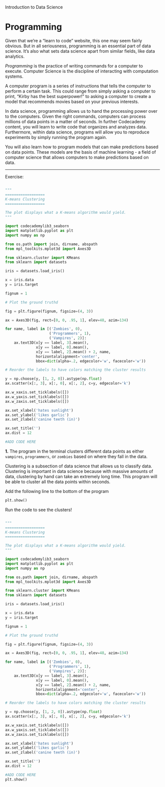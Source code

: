 Introduction to Data Science
# Programming

Given that we’re a “learn to code” website, this one may seem fairly obvious. But in all seriousness, programming is an essential part of data science. It’s also what sets data science apart from similar fields, like data analytics.

_Programming_ is the practice of writing commands for a computer to execute. Computer Science is the discipline of interacting with computation systems.

A computer program is a series of instructions that tells the computer to perform a certain task. This could range from simply asking a computer to print, “Kirby has the best superpower!” to asking a computer to create a model that recommends movies based on your previous interests.

In data science, programming allows us to hand the processing power over to the computers. Given the right commands, computers can process millions of data points in a matter of seconds. In further Codecademy content, you will learn to write code that organizes and analyzes data. Furthermore, within data science, programs will allow you to reproduce experiments by simply running the program again.

You will also learn how to program models that can make predictions based on data points. These models are the basis of machine learning - a field of computer science that allows computers to make predictions based on data.

---

Exercise:

```python

"""
==================
K-means Clustering
==================

The plot displays what a K-means algorithm would yield.
"""

import codecademylib3_seaborn
import matplotlib.pyplot as plt
import numpy as np 

from os.path import join, dirname, abspath
from mpl_toolkits.mplot3d import Axes3D

from sklearn.cluster import KMeans
from sklearn import datasets

iris = datasets.load_iris()

x = iris.data
y = iris.target

fignum = 1

# Plot the ground truthd

fig = plt.figure(fignum, figsize=(4, 3))

ax = Axes3D(fig, rect=[0, 0, .95, 1], elev=48, azim=134)

for name, label in [('Zombies', 0),
                    ('Programmers', 1),
                    ('Vampires', 2)]:
    ax.text3D(x[y == label, 3].mean(),
              x[y == label, 0].mean(),
              x[y == label, 2].mean() + 2, name,
              horizontalalignment='center',
              bbox=dict(alpha=.2, edgecolor='w', facecolor='w'))

# Reorder the labels to have colors matching the cluster results

y = np.choose(y, [1, 2, 0]).astype(np.float)
ax.scatter(x[:, 3], x[:, 0], x[:, 2], c=y, edgecolor='k')

ax.w_xaxis.set_ticklabels([])
ax.w_yaxis.set_ticklabels([])
ax.w_zaxis.set_ticklabels([])

ax.set_xlabel('hates sunlight')
ax.set_ylabel('likes garlic')
ax.set_zlabel('canine teeth (in)')

ax.set_title('')
ax.dist = 12

#ADD CODE HERE
```

**1.** The program in the terminal clusters different data points as either `vampires`, `programmers`, or `zombies` based on where they fall in the data.

Clustering is a subsection of data science that allows us to classify data. Clustering is important in data science because with massive amounts of data, clustering by hand can take an extremely long time. This program will be able to cluster all the data points within seconds.

Add the following line to the bottom of the program

```python
plt.show()
```

Run the code to see the clusters!

```python

"""
==================
K-means Clustering
==================

The plot displays what a K-means algorithm would yield.
"""

import codecademylib3_seaborn
import matplotlib.pyplot as plt
import numpy as np 

from os.path import join, dirname, abspath
from mpl_toolkits.mplot3d import Axes3D

from sklearn.cluster import KMeans
from sklearn import datasets

iris = datasets.load_iris()

x = iris.data
y = iris.target

fignum = 1

# Plot the ground truthd

fig = plt.figure(fignum, figsize=(4, 3))

ax = Axes3D(fig, rect=[0, 0, .95, 1], elev=48, azim=134)

for name, label in [('Zombies', 0),
                    ('Programmers', 1),
                    ('Vampires', 2)]:
    ax.text3D(x[y == label, 3].mean(),
              x[y == label, 0].mean(),
              x[y == label, 2].mean() + 2, name,
              horizontalalignment='center',
              bbox=dict(alpha=.2, edgecolor='w', facecolor='w'))

# Reorder the labels to have colors matching the cluster results

y = np.choose(y, [1, 2, 0]).astype(np.float)
ax.scatter(x[:, 3], x[:, 0], x[:, 2], c=y, edgecolor='k')

ax.w_xaxis.set_ticklabels([])
ax.w_yaxis.set_ticklabels([])
ax.w_zaxis.set_ticklabels([])

ax.set_xlabel('hates sunlight')
ax.set_ylabel('likes garlic')
ax.set_zlabel('canine teeth (in)')

ax.set_title('')
ax.dist = 12

#ADD CODE HERE
plt.show()
```